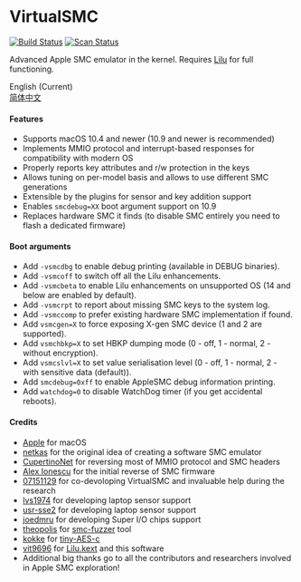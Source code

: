 VirtualSMC
========

[![Build Status](https://github.com/devicemanager/VirtualSMC/workflows/CI/badge.svg?branch=master)](https://github.com/devicemanager/VirtualSMC/actions) [![Scan Status](https://scan.coverity.com/projects/16571/badge.svg?flat=1)](https://scan.coverity.com/projects/16571)

Advanced Apple SMC emulator in the kernel. Requires [Lilu](https://github.com/vit9696/Lilu) for full functioning.

English (Current)  
[简体中文](README_zh.md)  

#### Features
- Supports macOS 10.4 and newer (10.9 and newer is recommended)
- Implements MMIO protocol and interrupt-based responses for compatibility with modern OS
- Properly reports key attributes and r/w protection in the keys
- Allows tuning on per-model basis and allows to use different SMC generations
- Extensible by the plugins for sensor and key addition support
- Enables `smcdebug=XX` boot argument support on 10.9
- Replaces hardware SMC it finds (to disable SMC entirely you need to flash a dedicated firmware)

#### Boot arguments
- Add `-vsmcdbg` to enable debug printing (available in DEBUG binaries).
- Add `-vsmcoff` to switch off all the Lilu enhancements.
- Add `-vsmcbeta` to enable Lilu enhancements on unsupported OS (14 and below are enabled by default).
- Add `-vsmcrpt` to report about missing SMC keys to the system log.
- Add `-vsmccomp` to prefer existing hardware SMC implementation if found.
- Add `vsmcgen=X` to force exposing X-gen SMC device (1 and 2 are supported).
- Add `vsmchbkp=X` to set HBKP dumping mode (0 - off, 1 - normal, 2 - without encryption).
- Add `vsmcslvl=X` to set value serialisation level (0 - off, 1 - normal, 2 - with sensitive data (default)).
- Add `smcdebug=0xff` to enable AppleSMC debug information printing.
- Add `watchdog=0` to disable WatchDog timer (if you get accidental reboots).

#### Credits
- [Apple](https://www.apple.com) for macOS
- [netkas](http://netkas.org) for the original idea of creating a software SMC emulator
- [CupertinoNet](https://github.com/CupertinoNet) for reversing most of MMIO protocol and SMC headers
- [Alex Ionescu](https://github.com/ionescu007) for the initial reverse of SMC firmware
- [07151129](https://github.com/07151129) for co-devoloping VirtualSMC and invaluable help during the research
- [lvs1974](https://github.com/lvs1974) for developing laptop sensor support
- [usr-sse2](https://github.com/usr-sse2) for developing laptop sensor support
- [joedmru](https://github.com/joedmru) for developing Super I/O chips support
- [theopolis](https://github.com/theopolis) for [smc-fuzzer](https://github.com/theopolis/smc-fuzzer) tool
- [kokke](https://github.com/kokke) for [tiny-AES-c](https://github.com/kokke/tiny-AES-c)
- [vit9696](https://github.com/vit9696) for [Lilu.kext](https://github.com/vit9696/Lilu) and this software
- Additional big thanks go to all the contributors and researchers involved in Apple SMC exploration!
